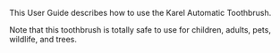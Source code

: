 This User Guide describes how to use the Karel Automatic Toothbrush.

Note that this toothbrush is totally safe to use for children, adults, pets, wildlife, and trees.
